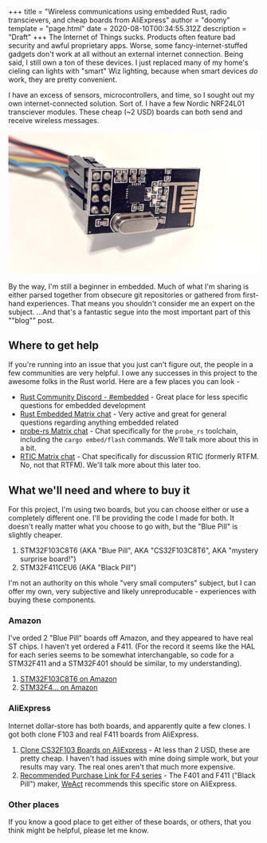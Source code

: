 +++
title = "Wireless communications using embedded Rust, radio transcievers, and cheap boards from AliExpress"
author = "doomy"
template = "page.html"
date = 2020-08-10T00:34:55.312Z
description = "Draft"
+++
The Internet of Things sucks. Products often feature bad security and awful proprietary apps. Worse, some fancy-internet-stuffed gadgets don't work at all without an external internet connection. Being said, I still own a ton of these devices. I just replaced many of my home's cieling can lights with "smart" Wiz lighting, because when smart devices *do* work, they are pretty convenient.

I have an excess of sensors, microcontrollers, and time, so I sought out my own internet-connected solution. Sort of. I have a few Nordic NRF24L01 transciever modules. These cheap (~2 USD) boards can both send and receive wireless messages.

![The NRF24L01 Radio Transciever module with wires plugged into its header pins](/static/uploads/img_20200809_222058.jpg)

By the way, I'm still a beginner in embedded. Much of what I'm sharing is either parsed together from obsecure git repositories or gathered from first-hand experiences. That means you shouldn't consider me an expert on the subject. ...And that's a fantastic segue into the most important part of this ""blog"" post.

## Where to get help

If you're running into an issue that you just can't figure out, the people in a few communities are very helpful. I owe any successes in this project to the awesome folks in the Rust world. Here are a few places you can look -

- [Rust Community Discord - #embedded](https://discord.gg/VGxEtjH) - Great place for less specific questions for embedded development
- [Rust Embedded Matrix chat](https://matrix.to/#/!BHcierreUuwCMxVqOf:matrix.org?via=matrix.org&via=chat.berline.rs&via=fairydust.space) - Very active and great for general questions regarding anything embedded related
- [probe-rs Matrix chat](https://matrix.to/#/!vhKMWjizPZBgKeknOo:matrix.org?via=matrix.org&via=chat.berline.rs&via=oxide.computer) - Chat specifically for the `probe_rs` toolchain, including the `cargo embed/flash` commands. We'll talk more about this in a bit.
- [RTIC Matrix chat](https://matrix.to/#/!yafYEipFNsXDdwiHMT:matrix.org?via=matrix.org&via=chat.berline.rs&via=hackerspaces.be) - Chat specifically for discussion RTIC (formerly RTFM. No, not that RTFM). We'll talk more about this later too.

## What we'll need and where to buy it

For this project, I'm using two boards, but you can choose either or use a completely different one. I'll be providing the code I made for both. It doesn't really matter what you choose to go with, but the "Blue Pill" is slightly cheaper.

1. STM32F103C8T6 (AKA "Blue Pill", AKA "CS32F103C8T6", AKA "mystery surprise board!")
2. STM32F411CEU6 (AKA "Black Pill")


I'm not an authority on this whole "very small computers" subject, but I can offer my own, very subjective and likely unreproducable - experiences with buying these components.

### Amazon

I've orded 2 "Blue Pill" boards off Amazon, and they appeared to have real ST chips. I haven't yet ordered a F411. (For the record it seems like the HAL for each series seems to be somewhat interchangable, so code for a STM32F411 and a STM32F401 should be similar, to my understanding).

1. [STM32F103C8T6 on Amazon](https://www.amazon.com/s?k=stm32f103c8t6&i=electronics)
2. [STM32F4... on Amazon](https://www.amazon.com/s?k=STM32F4&i=electronics&ref=nb_sb_noss)


### AliExpress

Internet dollar-store has both boards, and apparently quite a few clones. I got both clone F103 and real F411 boards from AliExpress. 

1. [Clone CS32F103 Boards on AliExpress](https://www.aliexpress.com/item/32478120209.html?spm=a2g0s.9042311.0.0.27424c4d9N1nvk) - At less than 2 USD, these are pretty cheap. I haven't had issues with mine doing simple work, but your results may vary. The real ones aren't that much more expensive.
2. [Recommended Purchase Link for F4 series](https://www.aliexpress.com/item/4000346695587.html?spm=a2g0s.9042311.0.0.69e74c4dGGJqfW) - The F401 and F411 ("Black Pill") maker, [WeAct](https://github.com/WeActTC/MiniF4-STM32F4x1) recommends this specific store on AliExpress.

### Other places

If you know a good place to get either of these boards, or others, that you think might be helpful, please let me know.